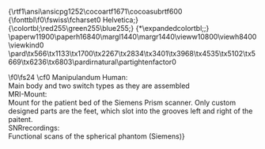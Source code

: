 {\rtf1\ansi\ansicpg1252\cocoartf1671\cocoasubrtf600
{\fonttbl\f0\fswiss\fcharset0 Helvetica;}
{\colortbl;\red255\green255\blue255;}
{\*\expandedcolortbl;;}
\paperw11900\paperh16840\margl1440\margr1440\vieww10800\viewh8400\viewkind0
\pard\tx566\tx1133\tx1700\tx2267\tx2834\tx3401\tx3968\tx4535\tx5102\tx5669\tx6236\tx6803\pardirnatural\partightenfactor0

\f0\fs24 \cf0 Manipulandum Human:\
Main body and two switch types as they are assembled\
MRI-Mount:\
Mount for the patient bed of the Siemens Prism scanner. Only custom designed parts are the feet, which slot into the grooves left and right of the paitent.\
SNRrecordings:\
Functional scans of the spherical phantom (Siemens)}